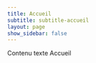 ```yaml
---
title: Accueil
subtitle: subtitle-accueil
layout: page
show_sidebar: false
---
```


Contenu texte Accueil